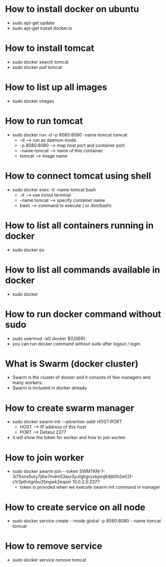 # How to install docker on ubuntu
- sudo apt-get update
- sudo apt-get install docker.io
# How to install tomcat
- sudo docker search tomcat
- sudo docker pull tomcat
# How to list up all images
- sudo docker images
# How to run tomcat
- sudo docker run -d -p 8080:8080 -name tomcat tomcat
    - -d --> run as daemon mode
    - -p 8080:8080 --> map host port and container port
    - -name tomcat --> name of this container
    - tomcat --> image name
# How to connect tomcat using shell
- sudo docker exec -it -name tomcat bash
    - -it --> use in/out terminal
    - -name tomcat --> specify container name
    - bash --> command to execute ( or /bin/bash)
# How to list all containers running in docker
- sudo docker ps
# How to list all commands available in docker
- sudo docker
# How to run docker command without sudo
- sudo usermod -aG docker ${USER}
- you can run docker command without sudo after logout / login

# What is Swarm (docker cluster)
- Swarm is the cluster of docker and it consists of few managers and many workers.
- Swarm is included in docker already
# How to create swarm manager
- sudo docker swarm init --advertise-addr HOST:PORT
    - HOST --> IP address of this host
    - PORT --> Defatul 2377
- it will show the token for worker and how to join worker
# How to join worker
- sudo docker swarm join --token SWMTKN-1-3i75ons5uty7j6w7mdm53aio3yufghgryvkpmj64jbfih2e02f-c1r3pttntgnhu35ngwk2eqoin 10.0.2.5:2377
    - token is provided when we execute swarm init command in manager
# How to create service on all node
- sudo docker service create --mode global -p 8080:8080 --name tomcat tomcat
# How to remove service
- sudo docker service remove tomcat
